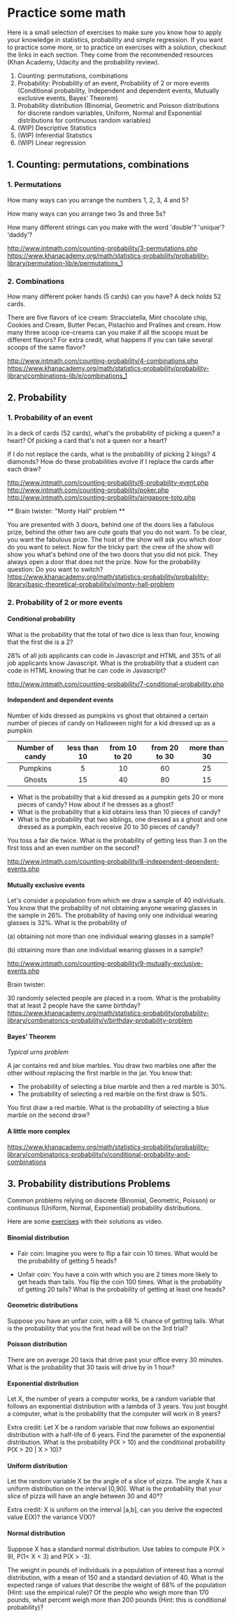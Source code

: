 # Practice some math

Here is a small selection of exercises to make sure you know how to apply your knowledge in statistics, probability and simple regression. If you want to practice some more, or to practice on exercises with a solution, checkout the links in each section. They come from the recommended resources (Khan Academy, Udacity and the probability review).

1. Counting: permutations, combinations
2. Probability: Probability of an event, Probability of 2 or more events (Conditional probability, Independent and dependent events, Mutually exclusive events, Bayes’ Theorem)
3. Probability distribution (Binomial, Geometric and Poisson distributions for discrete random variables, Uniform, Normal and Exponential distributions for continuous random variables)
4. (WIP) Descriptive Statistics
5. (WIP) Inferential Statistics
6. (WIP) Linear regression

## 1. Counting: permutations, combinations

### 1. Permutations

How many ways can you arrange the numbers 1, 2, 3, 4 and 5?

How many ways can you arrange two 3s and three 5s?

How many different strings can you make with the word 'double'? 'unique'? 'daddy'?

http://www.intmath.com/counting-probability/3-permutations.php
https://www.khanacademy.org/math/statistics-probability/probability-library/permutation-lib/e/permutations_1

### 2. Combinations

How many different poker hands (5 cards) can you have? A deck holds 52 cards.

There are five flavors of ice cream: Stracciatella, Mint chocolate chip, Cookies and Cream, Butter Pecan, Pistachio and Pralines and cream. How many three scoop ice-creams can you make if all the scoops must be different flavors? For extra credit, what happens if you can take several scoops of the same flavor?

http://www.intmath.com/counting-probability/4-combinations.php
https://www.khanacademy.org/math/statistics-probability/probability-library/combinations-lib/e/combinations_1

## 2. Probability

### 1. Probability of an event

In a deck of cards (52 cards), what's the probability of picking a queen? a heart? Of picking a card that's not a queen nor a heart?

If I do not replace the cards, what is the probability of picking 2 kings? 4 diamonds? How do these probabilities evolve if I replace the cards after each draw?

http://www.intmath.com/counting-probability/6-probability-event.php
http://www.intmath.com/counting-probability/poker.php
http://www.intmath.com/counting-probability/singapore-toto.php

** Brain twister: "Monty Hall" problem **

You are presented with 3 doors, behind one of the doors lies a fabulous prize, behind the other two are cute goats that you do not want. To be clear, you want the fabulous prize. The host of the show will ask you which door do you want to select. Now for the tricky part: the crew of the show will show you what's behind one of the two doors that you did not pick. They always open a door that does not the prize.
Now for the probability question: Do you want to switch?
https://www.khanacademy.org/math/statistics-probability/probability-library/basic-theoretical-probability/v/monty-hall-problem

### 2. Probability of 2 or more events

#### Conditional probability

What is the probability that the total of two dice is less than four, knowing that the first die is a 2?

28% of all job applicants can code in Javascript and HTML and 35% of all job applicants know Javascript. What is the probability that a student can code in HTML knowing that he can code in Javascript?

http://www.intmath.com/counting-probability/7-conditional-probability.php

#### Independent and dependent events

Number of kids dressed as pumpkins vs ghost that obtained a certain number of pieces of candy on Halloween night for a kid dressed up as a pumpkin

| Number of candy | less than 10 | from 10 to 20 | from 20 to 30 | more than 30 |
| :-------------: | :----------: | :-----------: | :-----------: | :----------: |
| Pumpkins        |   5          |     10        |  60           | 25           |
| Ghosts          |   15         |     40        |  80           | 15           |

- What is the probability that a kid dressed as a pumpkin gets 20 or more pieces of candy? How about if he dresses as a ghost?
- What is the probability that a kid obtains less than 10 pieces of candy?
- What is the probability that two siblings, one dressed as a ghost and one dressed as a pumpkin, each receive 20 to 30 pieces of candy?

You toss a fair die twice. What is the probability of getting less than 3 on the first toss and an even number on the second?

http://www.intmath.com/counting-probability/8-independent-dependent-events.php

#### Mutually exclusive events

Let's consider a population from which we draw a sample of 40 individuals. You know that the probability of not obtaining anyone wearing glasses in the sample in 26%. The probability of having only one individual wearing glasses is 32%. What is the probability of

(a) obtaining not more than one individual wearing glasses in a sample?

(b) obtaining more than one individual wearing glasses in a sample?

http://www.intmath.com/counting-probability/9-mutually-exclusive-events.php

Brain twister:

30 randomly selected people are placed in a room. What is the probability that at least 2 people have the same birthday?
https://www.khanacademy.org/math/statistics-probability/probability-library/combinatorics-probability/v/birthday-probability-problem

#### Bayes’ Theorem


*Typical urns problem*

A jar contains red and blue marbles. You draw two marbles one after the other without replacing the first marble in the jar. You know that:

- The probability of selecting a blue marble and then a red marble is 30%.
- The probability of selecting a red marble on the first draw is 50%.

You first draw a red marble. What is the probability of selecting a blue marble on the second draw?

#### A little more complex

https://www.khanacademy.org/math/statistics-probability/probability-library/combinatorics-probability/v/conditional-probability-and-combinations

## 3. Probability distributions Problems

Common problems relying on discrete (Binomial, Geometric, Poisson) or continuous (Uniform, Normal, Exponential) probability distributions.

Here are some [exercises](http://www.jbstatistics.com/discrete-probability-distributions-some-examples-binomial-poisson-hypergeometric-geometric/) with their solutions as video.

#### Binomial distribution

- Fair coin: Imagine you were to flip a fair coin 10 times. What would be the probability of getting 5 heads?

- Unfair coin: You have a coin with which you are 2 times more likely to get heads than tails. You flip the coin 100 times. What is the probability of getting 20 tails? What is the probability of getting at least one heads?

#### Geometric distributions

Suppose you have an unfair coin, with a 68 % chance of getting tails. What is the probability that you the first head will be on the 3rd trial?

#### Poisson distribution

There are on average 20 taxis that drive past your office every 30 minutes. What is the probability that 30 taxis will drive by in 1 hour?

#### Exponential distribution

Let X, the number of years a computer works, be a random variable that follows an exponential distribution with a lambda of 3 years. You just bought a computer, what is the probability that the computer will work in 8 years?

Extra credit: Let X be a random variable that now follows an exponential distribution with a half-life of 6 years. Find the parameter of the exponential distribution. What is the probability
P(X > 10) and the conditional probability P(X > 20 | X > 10)?

#### Uniform distribution

Let the random variable X be the angle of a slice of pizza. The angle X has a uniform distribution on the interval [0,90]. What is the probability that your slice of pizza will have an angle between 30 and 40°?

Extra credit: X is uniform on the interval [a,b], can you derive the expected value E(X)? the variance V(X)?

#### Normal distribution

Suppose X has a standard normal distribution. Use tables to compute P(X > 9), P(1< X < 3) and P(X > -3).

The weight in pounds of individuals in a population of interest has a normal distribution, with a mean of 150 and a standard deviation of 40. What is the expected range of values that describe the weight of 68% of the population (Hint: use the empirical rule)? Of the people who weigh more than 170 pounds, what percent weigh more than 200 pounds (Hint: this is conditional probability)?
